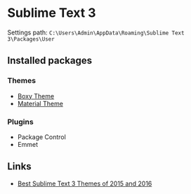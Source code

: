 Sublime Text 3
==============

Settings path: `C:\Users\Admin\AppData\Roaming\Sublime Text 3\Packages\User`

## Installed packages

### Themes

* [Boxy Theme](https://github.com/ihodev/sublime-boxy)
* [Material Theme](https://github.com/equinusocio/material-theme)

### Plugins

* Package Control
* Emmet

## Links

* [Best Sublime Text 3 Themes of 2015 and 2016](https://scotch.io/bar-talk/best-sublime-text-3-themes-of-2015-and-2016)
